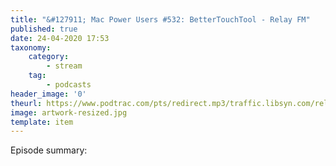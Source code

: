 ```yaml
---
title: "&#127911; Mac Power Users #532: BetterTouchTool - Relay FM"
published: true
date: 24-04-2020 17:53
taxonomy:
    category:
        - stream
    tag:
        - podcasts
header_image: '0'
theurl: https://www.podtrac.com/pts/redirect.mp3/traffic.libsyn.com/relaympu/mpu532.mp3
image: artwork-resized.jpg
template: item
--- 
```

Episode summary: 
